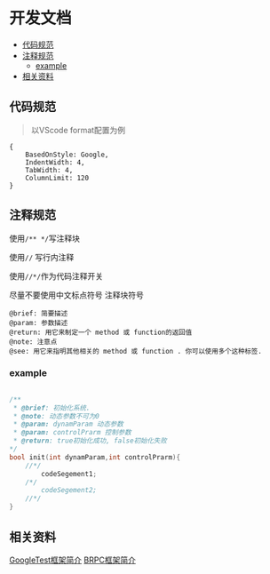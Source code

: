 # 开发文档

- [代码规范](#%E4%BB%A3%E7%A0%81%E8%A7%84%E8%8C%83)
- [注释规范](#%E6%B3%A8%E9%87%8A%E8%A7%84%E8%8C%83)
  - [example](#example)
- [相关资料](#%E7%9B%B8%E5%85%B3%E8%B5%84%E6%96%99)

## 代码规范
> 以VScode format配置为例

```
{ 
    BasedOnStyle: Google, 
    IndentWidth: 4,
    TabWidth: 4, 
    ColumnLimit: 120
}
```

## 注释规范
使用`/** */`写注释块

使用`//` 写行内注释

使用`//*/`作为代码注释开关

尽量不要使用中文标点符号
注释块符号
```
@brief: 简要描述
@param: 参数描述
@return: 用它来制定一个 method 或 function的返回值
@note: 注意点
@see: 用它来指明其他相关的 method 或 function . 你可以使用多个这种标签.
```
### example
```cpp

/**
 * @brief: 初始化系统.
 * @note: 动态参数不可为0
 * @param: dynamParam 动态参数
 * @param: controlPrarm 控制参数
 * @return: true初始化成功, false初始化失败
*/
bool init(int dynamParam,int controlPrarm){
    //*/
        codeSegement1;  
    /*/
        codeSegement2;  
    //*/
}

```

## 相关资料
[GoogleTest框架简介](https://www.cnblogs.com/jycboy/p/6057677.html)
[BRPC框架简介](https://github.com/apache/brpc/blob/master/docs/cn/)